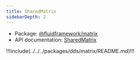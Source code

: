```yaml
---
title: SharedMatrix
sidebarDepth: 2
---
```


- Package: [@fluidframework/matrix](../api/matrix.md)
- API documentation: [SharedMatrix](../api/matrix.sharedmatrix.md)

!!!include(../../../packages/dds/matrix/README.md)!!!
